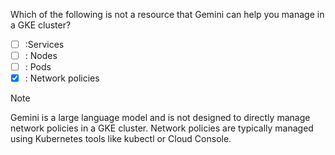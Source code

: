 Which of the following is not a resource that Gemini can help you manage in a GKE cluster?

- [ ] :Services
- [ ] : Nodes
- [ ] : Pods
- [x] : Network policies

> [!Note]
> Gemini is a large language model and is not designed to directly manage network policies in a GKE cluster. Network policies are typically managed using Kubernetes tools like kubectl or Cloud Console.

